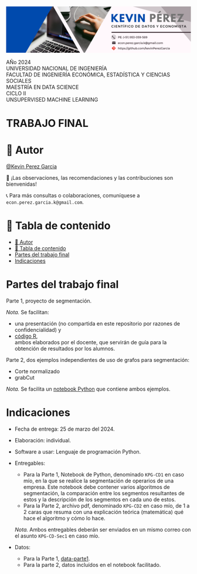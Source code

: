 ![logo](https://github.com/kevinPerezGarcia/kevinPerezGarcia/blob/main/logo.png)

<p>
AÑo 2024 <br>
UNIVERSIDAD NACIONAL DE INGENIERÍA <br>
FACULTAD DE INGENIERÍA ECONÓMICA, ESTADÍSTICA Y CIENCIAS SOCIALES <br>
MAESTRÍA EN DATA SCIENCE <br>
CICLO II <br>
UNSUPERVISED MACHINE LEARNING
</p>

<h1>TRABAJO FINAL</h1>

# 👥 Autor

[@Kevin Perez Garcia](https://www.linkedin.com/in/kevinperezgarcia)

🤝 ¡Las observaciones, las recomendaciones y las contribuciones son bienvenidas!

📞 Para más consultas o colaboraciones, comuníquese a `econ.perez.garcia.k@gmail.com`.

# 📌 Tabla de contenido
- [👥 Autor](#-autor)
- [📌 Tabla de contenido](#-tabla-de-contenido)
- [Partes del trabajo final](#partes-del-trabajo-final)
- [Indicaciones](#indicaciones)

# Partes del trabajo final

Parte 1, proyecto de segmentación.

*Nota.* Se facilitan:
* una presentación (no compartida en este repositorio por razones de confidencialidad) y
* [código R](./trabajoFinal/parte1/references/codigoR.html),<br>
ambos elaborados por el docente, que servirán de guía para la obtención de resultados por los alumnos.

Parte 2, dos ejemplos independientes de uso de grafos para segmentación:
* Corte normalizado
* grabCut

*Nota.* Se facilita un [notebook Python](./trabajoFinal/parte2/notebookPython.ipynb) que contiene ambos ejemplos.

# Indicaciones

* Fecha de entrega: 25 de marzo del 2024.
* Elaboración: individual.
* Software a usar: Lenguaje de programación Python.
* Entregables:
  * Para la Parte 1, Notebook de Python, denominado `KPG-CD1` en caso mío, en la que se realice la segmentación de operarios de una empresa. Este notebook debe contener varios algoritmos de segmentación, la comparación entre los segmentos resultantes de estos y la descripción de los segmentos en cada uno de estos.
  * Para la Parte 2, archivo pdf, denominado `KPG-CD2` en caso mío, de 1 a 2 caras que resuma con una explicación teórica (matemática) qué hace el algoritmo y cómo lo hace.

  *Nota.* Ambos entregables deberán ser enviados en un mismo correo con el asunto `KPG-CD-Sec1` en caso mío.
* Datos:
  * Para la Parte 1, [data-parte1](./trabajoFinal/parte1/data/raw/data-parte1.csv).
  * Para la parte 2, datos incluídos en el notebook facilitado.